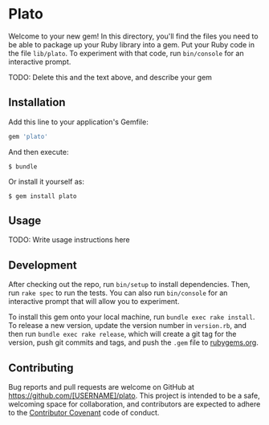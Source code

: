 # Plato

Welcome to your new gem! In this directory, you'll find the files you need to be able to package up your Ruby library into a gem. Put your Ruby code in the file `lib/plato`. To experiment with that code, run `bin/console` for an interactive prompt.

TODO: Delete this and the text above, and describe your gem

## Installation

Add this line to your application's Gemfile:

```ruby
gem 'plato'
```

And then execute:

    $ bundle

Or install it yourself as:

    $ gem install plato

## Usage

TODO: Write usage instructions here

## Development

After checking out the repo, run `bin/setup` to install dependencies. Then, run `rake spec` to run the tests. You can also run `bin/console` for an interactive prompt that will allow you to experiment.

To install this gem onto your local machine, run `bundle exec rake install`. To release a new version, update the version number in `version.rb`, and then run `bundle exec rake release`, which will create a git tag for the version, push git commits and tags, and push the `.gem` file to [rubygems.org](https://rubygems.org).

## Contributing

Bug reports and pull requests are welcome on GitHub at https://github.com/[USERNAME]/plato. This project is intended to be a safe, welcoming space for collaboration, and contributors are expected to adhere to the [Contributor Covenant](http://contributor-covenant.org) code of conduct.

